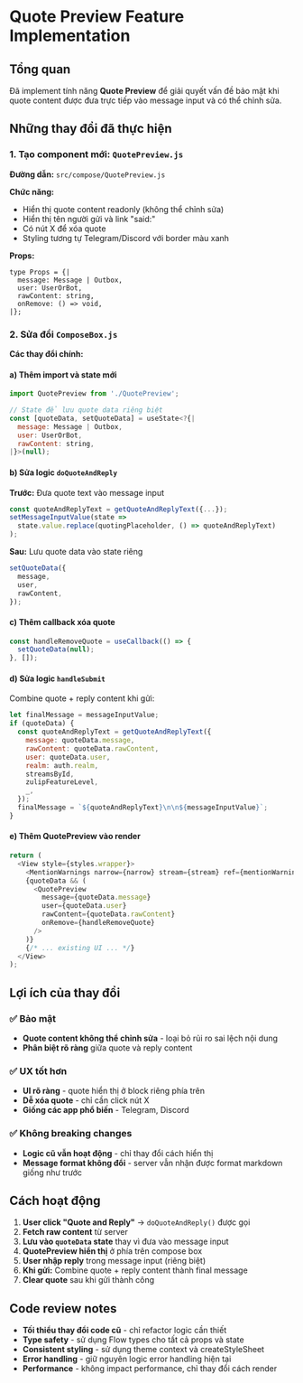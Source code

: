 # Quote Preview Feature Implementation

## Tổng quan

Đã implement tính năng **Quote Preview** để giải quyết vấn đề bảo mật khi quote content được đưa trực tiếp vào message input và có thể chỉnh sửa.

## Những thay đổi đã thực hiện

### 1. Tạo component mới: `QuotePreview.js`

**Đường dẫn:** `src/compose/QuotePreview.js`

**Chức năng:**
- Hiển thị quote content readonly (không thể chỉnh sửa)
- Hiển thị tên người gửi và link "said:"
- Có nút X để xóa quote
- Styling tương tự Telegram/Discord với border màu xanh

**Props:**
```flow
type Props = {|
  message: Message | Outbox,
  user: UserOrBot,
  rawContent: string,
  onRemove: () => void,
|};
```

### 2. Sửa đổi `ComposeBox.js`

**Các thay đổi chính:**

#### a) Thêm import và state mới
```javascript
import QuotePreview from './QuotePreview';

// State để lưu quote data riêng biệt
const [quoteData, setQuoteData] = useState<?{|
  message: Message | Outbox,
  user: UserOrBot,
  rawContent: string,
|}>(null);
```

#### b) Sửa logic `doQuoteAndReply`
**Trước:** Đưa quote text vào message input
```javascript
const quoteAndReplyText = getQuoteAndReplyText({...});
setMessageInputValue(state => 
  state.value.replace(quotingPlaceholder, () => quoteAndReplyText)
);
```

**Sau:** Lưu quote data vào state riêng
```javascript
setQuoteData({
  message,
  user,
  rawContent,
});
```

#### c) Thêm callback xóa quote
```javascript
const handleRemoveQuote = useCallback(() => {
  setQuoteData(null);
}, []);
```

#### d) Sửa logic `handleSubmit`
Combine quote + reply content khi gửi:
```javascript
let finalMessage = messageInputValue;
if (quoteData) {
  const quoteAndReplyText = getQuoteAndReplyText({
    message: quoteData.message,
    rawContent: quoteData.rawContent,
    user: quoteData.user,
    realm: auth.realm,
    streamsById,
    zulipFeatureLevel,
    _,
  });
  finalMessage = `${quoteAndReplyText}\n\n${messageInputValue}`;
}
```

#### e) Thêm QuotePreview vào render
```javascript
return (
  <View style={styles.wrapper}>
    <MentionWarnings narrow={narrow} stream={stream} ref={mentionWarnings} />
    {quoteData && (
      <QuotePreview
        message={quoteData.message}
        user={quoteData.user}
        rawContent={quoteData.rawContent}
        onRemove={handleRemoveQuote}
      />
    )}
    {/* ... existing UI ... */}
  </View>
);
```

## Lợi ích của thay đổi

### ✅ Bảo mật
- **Quote content không thể chỉnh sửa** - loại bỏ rủi ro sai lệch nội dung
- **Phân biệt rõ ràng** giữa quote và reply content

### ✅ UX tốt hơn
- **UI rõ ràng** - quote hiển thị ở block riêng phía trên
- **Dễ xóa quote** - chỉ cần click nút X
- **Giống các app phổ biến** - Telegram, Discord

### ✅ Không breaking changes
- **Logic cũ vẫn hoạt động** - chỉ thay đổi cách hiển thị
- **Message format không đổi** - server vẫn nhận được format markdown giống như trước

## Cách hoạt động

1. **User click "Quote and Reply"** → `doQuoteAndReply()` được gọi
2. **Fetch raw content** từ server
3. **Lưu vào `quoteData` state** thay vì đưa vào message input
4. **QuotePreview hiển thị** ở phía trên compose box
5. **User nhập reply** trong message input (riêng biệt)
6. **Khi gửi:** Combine quote + reply content thành final message
7. **Clear quote** sau khi gửi thành công

## Code review notes

- **Tối thiểu thay đổi code cũ** - chỉ refactor logic cần thiết
- **Type safety** - sử dụng Flow types cho tất cả props và state
- **Consistent styling** - sử dụng theme context và createStyleSheet
- **Error handling** - giữ nguyên logic error handling hiện tại
- **Performance** - không impact performance, chỉ thay đổi cách render 